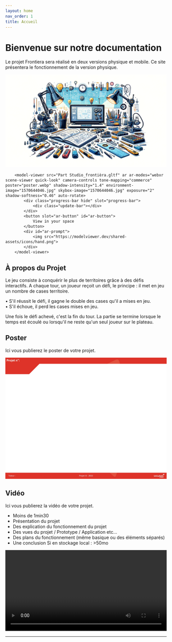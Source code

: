 ```yaml
---
layout: home
nav_order: 1
title: Accueil
---
```


# Bienvenue sur notre documentation

Le projet Frontiera sera réalisé en deux versions physique et mobile. Ce site présentera le fonctionnement de la version physique.  


![Illustration vectorielle colorée avec un fond blanc, montrant un atelier équipé pour un projet de conception mécanique, électronique et informatique](images/illustration.png)

        <model-viewer src="Part Studio_frontièra.gltf" ar ar-modes="webxr scene-viewer quick-look" camera-controls tone-mapping="commerce" poster="poster.webp" shadow-intensity="1.4" environment-image="1570644046.jpg" skybox-image="1570644046.jpg" exposure="2" shadow-softness="0.46" auto-rotate>
            <div class="progress-bar hide" slot="progress-bar">
                <div class="update-bar"></div>
            </div>
            <button slot="ar-button" id="ar-button">
                View in your space
            </button>
            <div id="ar-prompt">
                <img src="https://modelviewer.dev/shared-assets/icons/hand.png">
            </div>
        </model-viewer>


## À propos du Projet
Le jeu consiste à conquérir le plus de territoires grâce à des défis interactifs. A chaque tour, un joueur reçoit un défi, le principe : il met en jeu un nombre de cases territoire.  

• S'il réussit le défi, il gagne le double des cases qu'il a mises en jeu.  
• S'il échoue, il perd les cases mises en jeu.  

Une fois le défi achevé, c'est la fin du tour. La partie se termine lorsque le temps est écoulé ou lorsqu'il ne reste qu'un seul joueur sur le plateau. 
## Poster

Ici vous publierez le poster de votre projet.

![Poster projet](images/poster.jpg)

## Vidéo

Ici vous publierez la vidéo de votre projet. 
- Moins de 1min30
- Présentation du projet 
- Des explication du fonctionnement du projet
- Des vues du projet / Prototype / Application etc... 
- Des plans du fonctionnement (même basique ou des éléments séparés)
- Une conclusion
Si en stockage local : >50mo

<video src="images/intro_amiens.mp4" controls title="Title"  style="width: 100%;"></video>

---

